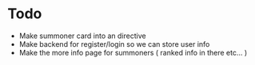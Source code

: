 # Todo

- Make summoner card into an directive
- Make backend for register/login so we can store user info
- Make the more info page for summoners ( ranked info in there etc... )
